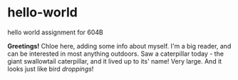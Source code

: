 # hello-world
hello world assignment for 604B

**Greetings!**
Chloe here, adding some info about myself. I'm a big reader, and can be interested in most anything outdoors. Saw a caterpillar today - the giant swallowtail caterpillar, and it lived up to its' name! Very large. And it looks just like bird *droppings*! 
